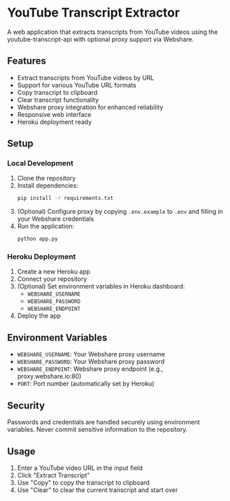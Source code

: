 # YouTube Transcript Extractor

A web application that extracts transcripts from YouTube videos using the youtube-transcript-api with optional proxy support via Webshare.

## Features

- Extract transcripts from YouTube videos by URL
- Support for various YouTube URL formats
- Copy transcript to clipboard
- Clear transcript functionality
- Webshare proxy integration for enhanced reliability
- Responsive web interface
- Heroku deployment ready

## Setup

### Local Development

1. Clone the repository
2. Install dependencies:
   ```bash
   pip install -r requirements.txt
   ```
3. (Optional) Configure proxy by copying `.env.example` to `.env` and filling in your Webshare credentials
4. Run the application:
   ```bash
   python app.py
   ```

### Heroku Deployment

1. Create a new Heroku app
2. Connect your repository
3. (Optional) Set environment variables in Heroku dashboard:
   - `WEBSHARE_USERNAME`
   - `WEBSHARE_PASSWORD` 
   - `WEBSHARE_ENDPOINT`
4. Deploy the app

## Environment Variables

- `WEBSHARE_USERNAME`: Your Webshare proxy username
- `WEBSHARE_PASSWORD`: Your Webshare proxy password
- `WEBSHARE_ENDPOINT`: Webshare proxy endpoint (e.g., proxy.webshare.io:80)
- `PORT`: Port number (automatically set by Heroku)

## Security

Passwords and credentials are handled securely using environment variables. Never commit sensitive information to the repository.

## Usage

1. Enter a YouTube video URL in the input field
2. Click "Extract Transcript" 
3. Use "Copy" to copy the transcript to clipboard
4. Use "Clear" to clear the current transcript and start over